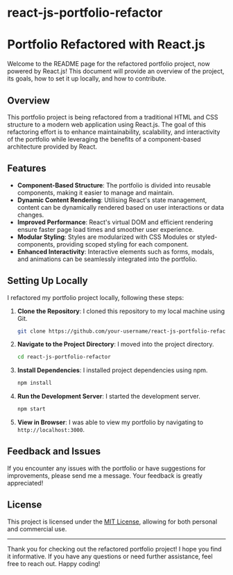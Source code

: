 # react-js-portfolio-refactor

# Portfolio Refactored with React.js

Welcome to the README page for the refactored portfolio project, now powered by React.js! This document will provide an overview of the project, its goals, how to set it up locally, and how to contribute.

## Overview

This portfolio project is being refactored from a traditional HTML and CSS structure to a modern web application using React.js. The goal of this refactoring effort is to enhance maintainability, scalability, and interactivity of the portfolio while leveraging the benefits of a component-based architecture provided by React.

## Features

- **Component-Based Structure**: The portfolio is divided into reusable components, making it easier to manage and maintain.
- **Dynamic Content Rendering**: Utilising React's state management, content can be dynamically rendered based on user interactions or data changes.
- **Improved Performance**: React's virtual DOM and efficient rendering ensure faster page load times and smoother user experience.
- **Modular Styling**: Styles are modularized with CSS Modules or styled-components, providing scoped styling for each component.
- **Enhanced Interactivity**: Interactive elements such as forms, modals, and animations can be seamlessly integrated into the portfolio.

## Setting Up Locally

I refactored my portfolio project locally, following these steps:

1. **Clone the Repository**: I cloned this repository to my local machine using Git.

   ```bash
   git clone https://github.com/your-username/react-js-portfolio-refactor.git
   ```

2. **Navigate to the Project Directory**: I moved into the project directory.

   ```bash
   cd react-js-portfolio-refactor
   ```

3. **Install Dependencies**: I installed project dependencies using npm.

   ```bash
   npm install
   ```

4. **Run the Development Server**: I started the development server.

   ```bash
   npm start

   ```
   
5. **View in Browser**: I was able to view my portfolio by navigating to `http://localhost:3000`.

## Feedback and Issues

If you encounter any issues with the portfolio or have suggestions for improvements, please send me a message. Your feedback is greatly appreciated!

## License

This project is licensed under the [MIT License](LICENSE), allowing for both personal and commercial use.

---

Thank you for checking out the refactored portfolio project! I hope you find it informative. If you have any questions or need further assistance, feel free to reach out. Happy coding!

